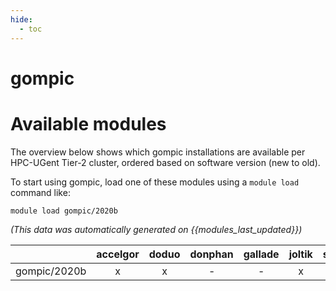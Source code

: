 ```yaml
---
hide:
  - toc
---
```


gompic
======

# Available modules


The overview below shows which gompic installations are available per HPC-UGent Tier-2 cluster, ordered based on software version (new to old).

To start using gompic, load one of these modules using a `module load` command like:

```shell
module load gompic/2020b
```

*(This data was automatically generated on {{modules_last_updated}})*  

| |accelgor|doduo|donphan|gallade|joltik|shinx|skitty|
| :---: | :---: | :---: | :---: | :---: | :---: | :---: | :---: |
|gompic/2020b|x|x|-|-|x|-|x|
